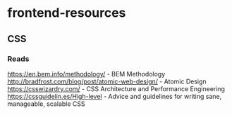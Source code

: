 # frontend-resources


## CSS

### Reads  

https://en.bem.info/methodology/ - BEM Methodology  
http://bradfrost.com/blog/post/atomic-web-design/ - Atomic Design  
https://csswizardry.com/ - CSS Architecture and Performance Engineering  
https://cssguidelin.es/High-level - Advice and guidelines for writing sane, manageable, scalable CSS  
